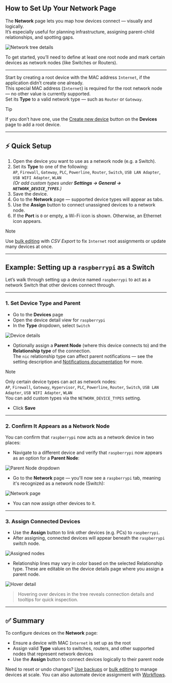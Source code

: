 ## How to Set Up Your Network Page

The **Network** page lets you map how devices connect — visually and logically.  
It’s especially useful for planning infrastructure, assigning parent-child relationships, and spotting gaps.

![Network tree details](./img/NETWORK_TREE/Network_Sample.png)

To get started, you’ll need to define at least one root node and mark certain devices as network nodes (like Switches or Routers).

---

Start by creating a root device with the MAC address `Internet`, if the application didn’t create one already.  
This special MAC address (`Internet`) is required for the root network node — no other value is currently supported.  
Set its **Type** to a valid network type — such as `Router` or `Gateway`.

> [!TIP]  
> If you don’t have one, use the [Create new device](./DEVICE_MANAGEMENT.md#dummy-devices) button on the **Devices** page to add a root device.

---

## ⚡ Quick Setup

1. Open the device you want to use as a network node (e.g. a Switch).
2. Set its **Type** to one of the following:  
   `AP`, `Firewall`, `Gateway`, `PLC`, `Powerline`, `Router`, `Switch`, `USB LAN Adapter`, `USB WIFI Adapter`, `WLAN`  
   *(Or add custom types under **Settings → General → `NETWORK_DEVICE_TYPES`**.)*
3. Save the device.
4. Go to the **Network** page — supported device types will appear as tabs.
5. Use the **Assign** button to connect unassigned devices to a network node.
6. If the **Port** is `0` or empty, a Wi-Fi icon is shown. Otherwise, an Ethernet icon appears.

> [!NOTE]  
> Use [bulk editing](./DEVICES_BULK_EDITING.md) with _CSV Export_ to fix `Internet` root assignments or update many devices at once.

---

## Example: Setting up a `raspberrypi` as a Switch

Let’s walk through setting up a device named `raspberrypi` to act as a network Switch that other devices connect through.

---

### 1. Set Device Type and Parent

- Go to the **Devices** page  
- Open the device detail view for `raspberrypi`
- In the **Type** dropdown, select `Switch`

![Device details](./img/NETWORK_TREE/Network_Device_Details.png)

- Optionally assign a **Parent Node** (where this device connects to) and the **Relationship type** of the connection.  
  The `nic` relationship type can affect parent notifications — see the setting description and [Notifications documentation](./NOTIFICATIONS.md) for more.

> [!NOTE]  
> Only certain device types can act as network nodes:  
> `AP`, `Firewall`, `Gateway`, `Hypervisor`, `PLC`, `Powerline`, `Router`, `Switch`, `USB LAN Adapter`, `USB WIFI Adapter`, `WLAN`  
> You can add custom types via the `NETWORK_DEVICE_TYPES` setting.

- Click **Save**

---

### 2. Confirm It Appears as a Network Node

You can confirm that `raspberrypi` now acts as a network device in two places:

- Navigate to a different device and verify that `raspberrypi` now appears as an option for a **Parent Node**:

![Parent Node dropdown](./img/NETWORK_TREE/Network_Device_ParentDropdown.png)

- Go to the **Network** page — you'll now see a `raspberrypi` tab, meaning it's recognized as a network node (Switch):

![Network page](./img/NETWORK_TREE/Network_Assign.png)

- You can now assign other devices to it.

---

### 3. Assign Connected Devices

- Use the **Assign** button to link other devices (e.g. PCs) to `raspberrypi`.
- After assigning, connected devices will appear beneath the `raspberrypi` switch node.  

![Assigned nodes](./img/NETWORK_TREE/Network_Assigned_Nodes.png)

- Relationship lines may vary in color based on the selected Relationship type. These are editable on the device details page where you assign a parent node.

![Hover detail](./img/NETWORK_TREE/Network_tree_setup_hover.png)

> Hovering over devices in the tree reveals connection details and tooltips for quick inspection.

---

## ✅ Summary

To configure devices on the **Network** page:

- Ensure a device with MAC `Internet` is set up as the root
- Assign valid **Type** values to switches, routers, and other supported nodes that represent network devices
- Use the **Assign** button to connect devices logically to their parent node

Need to reset or undo changes? [Use backups](./BACKUPS.md) or [bulk editing](./DEVICES_BULK_EDITING.md) to manage devices at scale. You can also automate device assignment with [Workflows](./WORKFLOWS.md).
